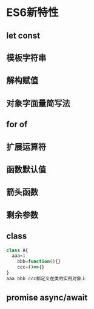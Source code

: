 # ES6新特性

## let const



## 模板字符串



## 解构赋值



## 对象字面量简写法



## for of



## 扩展运算符



## 函数默认值



## 箭头函数



## 剩余参数



## class

```javascript
class A{
  aaa=1
	bbb=function(){}
	ccc=()=>{}
}
aaa bbb ccc都定义在类的实例对象上
```







## promise async/await